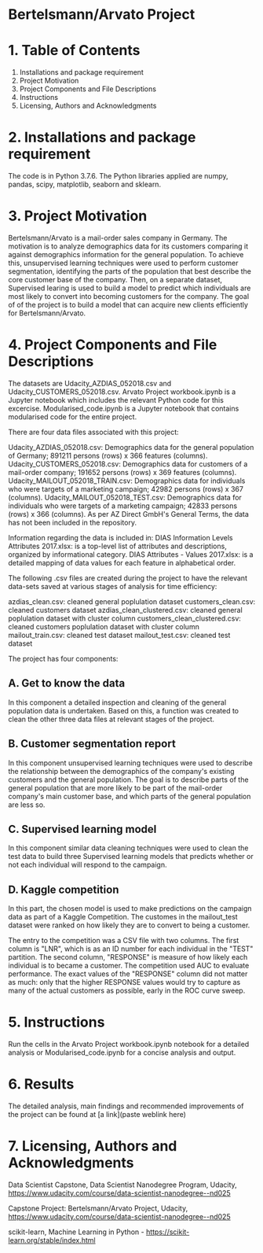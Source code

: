 # Bertelsmann/Arvato Project

# 1. Table of Contents

1. Installations and package requirement
2. Project Motivation
3. Project Components and File Descriptions
4. Instructions
5. Licensing, Authors and Acknowledgments

# 2. Installations and package requirement

The code is in Python 3.7.6. The Python libraries applied are numpy, pandas, scipy, matplotlib, seaborn and sklearn. 

# 3. Project Motivation

Bertelsmann/Arvato is a mail-order sales company in Germany. The motivation is to  analyze demographics data for its customers comparing it against demographics information for the general population. To achieve this, unsupervised learning techniques were used to perform customer segmentation, identifying the parts of the population that best describe the core customer base of the company. Then, on a separate dataset, Supervised learing is used to build a model to predict which individuals are most likely to convert into becoming customers for the company. 
The goal of of the project is to build a model that can acquire new clients efficiently for Bertelsmann/Arvato.

# 4. Project Components and File Descriptions

The datasets are Udacity_AZDIAS_052018.csv and Udacity_CUSTOMERS_052018.csv. Arvato Project workbook.ipynb is a Jupyter notebook which includes the relevant Python code for this excercise. 
Modularised_code.ipynb is a Jupyter notebook that contains modularised code for the entire project. 

There are four data files associated with this project:

Udacity_AZDIAS_052018.csv: Demographics data for the general population of Germany; 891211 persons (rows) x 366 features (columns).
Udacity_CUSTOMERS_052018.csv: Demographics data for customers of a mail-order company; 191652 persons (rows) x 369 features (columns).
Udacity_MAILOUT_052018_TRAIN.csv: Demographics data for individuals who were targets of a marketing campaign; 42982 persons (rows) x 367 (columns).
Udacity_MAILOUT_052018_TEST.csv: Demographics data for individuals who were targets of a marketing campaign; 42833 persons (rows) x 366 (columns).
As per AZ Direct GmbH's General Terms, the data has not been included in the repository.

Information regarding the data is included in:
DIAS Information Levels Attributes 2017.xlsx: is a top-level list of attributes and descriptions, organized by informational category. 
DIAS Attributes - Values 2017.xlsx: is a detailed mapping of data values for each feature in alphabetical order.

The following .csv files are created during the project to have the relevant data-sets saved at various stages of analysis for time efficiency:

azdias_clean.csv: cleaned general poplulation dataset
customers_clean.csv: cleaned customers dataset
azdias_clean_clustered.csv: cleaned general poplulation dataset with cluster column
customers_clean_clustered.csv: cleaned customers poplulation dataset with cluster column
mailout_train.csv: cleaned test dataset 
mailout_test.csv: cleaned test dataset

The project has four components: 

## A. Get to know the data

In this component a detailed inspection and cleaning of the general population data is undertaken. Based on this, a function was created to clean the other three data files at relevant stages of the project.

## B. Customer segmentation report 

In this component unsupervised learning techniques were used to describe the relationship between the demographics of the company's existing customers and the general population. 
The goal is to describe parts of the general population that are more likely to be part of the mail-order company's main customer base, and which parts of the general population are less so.

## C. Supervised learning model 

In this component similar data cleaning techniques were used to clean the test data to build three Supervised learning models that predicts whether or not each individual will respond to the campaign.

## D. Kaggle competition 

In this part, the chosen model is used to make predictions on the campaign data as part of a Kaggle Competition. 
The customes in the mailout_test dataset were ranked on how likely they are to convert to being a customer.

The entry to the competition was a CSV file with two columns. The first column is "LNR", which is as an ID number for each individual in the "TEST" partition.
The second column, "RESPONSE" is measure of how likely each individual is to became a customer. The competition used AUC to evaluate performance. 
The exact values of the "RESPONSE" column did not matter as much: only that the higher RESPONSE values would try to capture as many of the actual customers as possible, early in the ROC curve sweep. 

# 5. Instructions

Run the cells in the Arvato Project workbook.ipynb notebook for a detailed analysis or Modularised_code.ipynb for a concise analysis and output.

# 6. Results

The detailed analysis, main findings and recommended improvements of the project can be found at [a link](paste weblink here)

# 7. Licensing, Authors and Acknowledgments

Data Scientist Capstone, Data Scientist Nanodegree Program, Udacity, https://www.udacity.com/course/data-scientist-nanodegree--nd025

Capstone Project: Bertelsmann/Arvato Project, Udacity, https://www.udacity.com/course/data-scientist-nanodegree--nd025

scikit-learn, Machine Learning in Python - https://scikit-learn.org/stable/index.html
